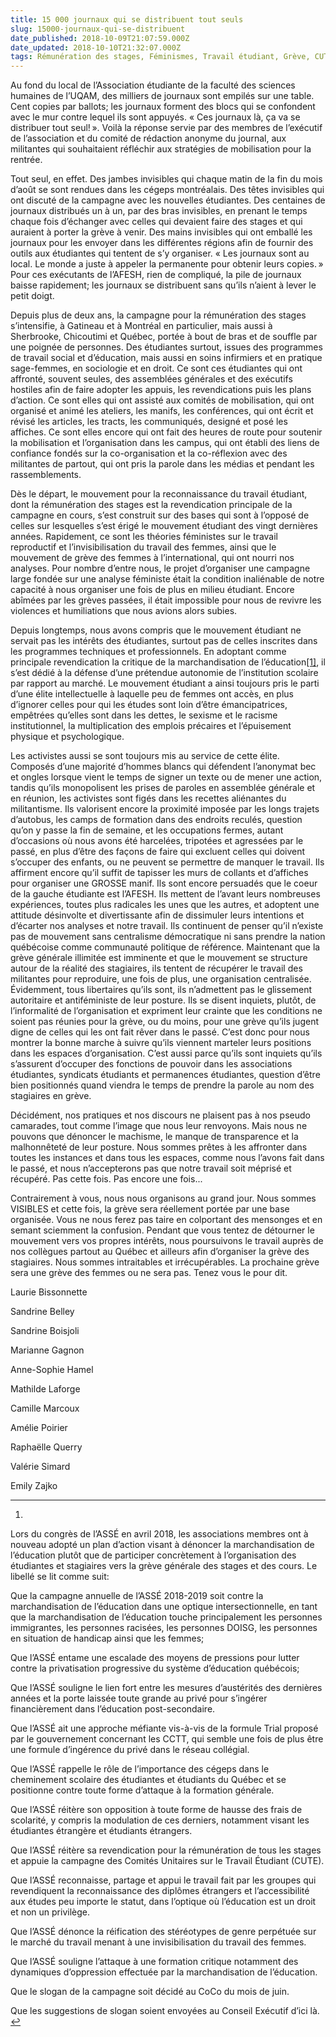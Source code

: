 ```yaml
---
title: 15 000 journaux qui se distribuent tout seuls
slug: 15000-journaux-qui-se-distribuent
date_published: 2018-10-09T21:07:59.000Z
date_updated: 2018-10-10T21:32:07.000Z
tags: Rémunération des stages, Féminismes, Travail étudiant, Grève, CUTE
---
```


Au fond du local de l’Association étudiante de la faculté des sciences humaines de l’UQAM, des milliers de journaux sont empilés sur une table. Cent copies par ballots; les journaux forment des blocs qui se confondent avec le mur contre lequel ils sont appuyés. « Ces journaux là, ça va se distribuer tout seul! ». Voilà la réponse servie par des membres de l’exécutif de l’association et du comité de rédaction anonyme du journal, aux militantes qui souhaitaient réfléchir aux stratégies de mobilisation pour la rentrée.

Tout seul, en effet. Des jambes invisibles qui chaque matin de la fin du mois d’août se sont rendues dans les cégeps montréalais. Des têtes invisibles qui ont discuté de la campagne avec les nouvelles étudiantes. Des centaines de journaux distribués un à un, par des bras invisibles, en prenant le temps chaque fois d’échanger avec celles qui devaient faire des stages et qui auraient à porter la grève à venir. Des mains invisibles qui ont emballé les journaux pour les envoyer dans les différentes régions afin de fournir des outils aux étudiantes qui tentent de s’y organiser. « Les journaux sont au local. Le monde a juste à appeler la permanente pour obtenir leurs copies. » Pour ces exécutants de l’AFESH, rien de compliqué, la pile de journaux baisse rapidement; les journaux se distribuent sans qu’ils n’aient à lever le petit doigt.

Depuis plus de deux ans, la campagne pour la rémunération des stages s’intensifie, à Gatineau et à Montréal en particulier, mais aussi à Sherbrooke, Chicoutimi et Québec, portée à bout de bras et de souffle par une poignée de personnes. Des étudiantes surtout, issues des programmes de travail social et d’éducation, mais aussi en soins infirmiers et en pratique sage-femmes, en sociologie et en droit. Ce sont ces étudiantes qui ont affronté, souvent seules, des assemblées générales et des exécutifs hostiles afin de faire adopter les appuis, les revendications puis les plans d’action. Ce sont elles qui ont assisté aux comités de mobilisation, qui ont organisé et animé les ateliers, les manifs, les conférences, qui ont écrit et révisé les articles, les tracts, les communiqués, designé et posé les affiches. Ce sont elles encore qui ont fait des heures de route pour soutenir la mobilisation et l’organisation dans les campus, qui ont établi des liens de confiance fondés sur la co-organisation et la co-réflexion avec des militantes de partout, qui ont pris la parole dans les médias et pendant les rassemblements.

Dès le départ, le mouvement pour la reconnaissance du travail étudiant, dont la rémunération des stages est la revendication principale de la campagne en cours, s’est construit sur des bases qui sont à l’opposé de celles sur lesquelles s’est érigé le mouvement étudiant des vingt dernières années. Rapidement, ce sont les théories féministes sur le travail reproductif et l’invisibilisation du travail des femmes, ainsi que le mouvement de grève des femmes à l’international, qui ont nourri nos analyses. Pour nombre d’entre nous, le projet d’organiser une campagne large fondée sur une analyse féministe était la condition inaliénable de notre capacité à nous organiser une fois de plus en milieu étudiant. Encore abîmées par les grèves passées, il était impossible pour nous de revivre les violences et humiliations que nous avions alors subies.

Depuis longtemps, nous avons compris que le mouvement étudiant ne servait pas les intérêts des étudiantes, surtout pas de celles inscrites dans les programmes techniques et professionnels. En adoptant comme principale revendication la critique de la marchandisation de l’éducation[[1]](#fn1), il s’est dédié à la défense d’une prétendue autonomie de l’institution scolaire par rapport au marché. Le mouvement étudiant a ainsi toujours pris le parti d’une élite intellectuelle à laquelle peu de femmes ont accès, en plus d’ignorer celles pour qui les études sont loin d’être émancipatrices, empêtrées qu’elles sont dans les dettes, le sexisme et le racisme institutionnel, la multiplication des emplois précaires et l’épuisement physique et psychologique.

Les activistes aussi se sont toujours mis au service de cette élite. Composés d’une majorité d’hommes blancs qui défendent l’anonymat bec et ongles lorsque vient le temps de signer un texte ou de mener une action, tandis qu’ils monopolisent les prises de paroles en assemblée générale et en réunion, les activistes sont figés dans les recettes aliénantes du militantisme. Ils valorisent encore la proximité imposée par les longs trajets d’autobus, les camps de formation dans des endroits reculés, question qu’on y passe la fin de semaine, et les occupations fermes, autant d’occasions où nous avons été harcelées, tripotées et agressées par le passé, en plus d’être des façons de faire qui excluent celles qui doivent s’occuper des enfants, ou ne peuvent se permettre de manquer le travail. Ils affirment encore qu’il suffit de tapisser les murs de collants et d’affiches pour organiser une GROSSE manif. Ils sont encore persuadés que le coeur de la gauche étudiante est l’AFESH. Ils mettent de l’avant leurs nombreuses expériences, toutes plus radicales les unes que les autres, et adoptent une attitude désinvolte et divertissante afin de dissimuler leurs intentions et d’écarter nos analyses et notre travail. Ils continuent de penser qu’il n’existe pas de mouvement sans centralisme démocratique ni sans prendre la nation québécoise comme communauté politique de référence. Maintenant que la grève générale illimitée est imminente et que le mouvement se structure autour de la réalité des stagiaires, ils tentent de récupérer le travail des militantes pour reproduire, une fois de plus, une organisation centralisée. Évidemment, tous libertaires qu’ils sont, ils n’admettent pas le glissement autoritaire et antiféministe de leur posture. Ils se disent inquiets, plutôt, de l’informalité de l’organisation et expriment leur crainte que les conditions ne soient pas réunies pour la grève, ou du moins, pour une grève qu’ils jugent digne de celles qui les ont fait rêver dans le passé. C’est donc pour nous montrer la bonne marche à suivre qu’ils viennent marteler leurs positions dans les espaces d’organisation. C’est aussi parce qu’ils sont inquiets qu’ils s’assurent d’occuper des fonctions de pouvoir dans les associations étudiantes, syndicats étudiants et permanences étudiantes, question d’être bien positionnés quand viendra le temps de prendre la parole au nom des stagiaires en grève.

Décidément, nos pratiques et nos discours ne plaisent pas à nos pseudo camarades, tout comme l’image que nous leur renvoyons. Mais nous ne pouvons que dénoncer le machisme, le manque de transparence et la malhonnêteté de leur posture. Nous sommes prêtes à les affronter dans toutes les instances et dans tous les espaces, comme nous l’avons fait dans le passé, et nous n’accepterons pas que notre travail soit méprisé et récupéré. Pas cette fois. Pas encore une fois...

Contrairement à vous, nous nous organisons au grand jour. Nous sommes VISIBLES et cette fois, la grève sera réellement portée par une base organisée. Vous ne nous ferez pas taire en colportant des mensonges et en semant sciemment la confusion. Pendant que vous tentez de détourner le mouvement vers vos propres intérêts, nous poursuivons le travail auprès de nos collègues partout au Québec et ailleurs afin d’organiser la grève des stagiaires. Nous sommes intraitables et irrécupérables. La prochaine grève sera une grève des femmes ou ne sera pas. Tenez vous le pour dit.

Laurie Bissonnette

Sandrine Belley

Sandrine Boisjoli

Marianne Gagnon

Anne-Sophie Hamel

Mathilde Laforge

Camille Marcoux

Amélie Poirier

Raphaëlle Querry

Valérie Simard

Emily Zajko

---

1. 
Lors du congrès de l’ASSÉ en avril 2018, les associations membres ont à nouveau adopté un plan d’action visant à dénoncer la marchandisation de l’éducation plutôt que de participer concrètement à l’organisation des étudiantes et stagiaires vers la grève générale des stages et des cours. Le libellé se lit comme suit:

Que la campagne annuelle de l’ASSÉ 2018-2019 soit contre la marchandisation de l’éducation dans une optique intersectionnelle, en tant que la marchandisation de l’éducation touche principalement les personnes immigrantes, les personnes racisées, les personnes DOISG, les personnes en situation de handicap ainsi que les femmes;

Que l’ASSÉ entame une escalade des moyens de pressions pour lutter contre la privatisation progressive du système d’éducation québécois;

Que l’ASSÉ souligne le lien fort entre les mesures d’austérités des dernières années et la porte laissée toute grande au privé pour s’ingérer financièrement dans l’éducation post-secondaire.

Que l’ASSÉ ait une approche méfiante vis-à-vis de la formule Trial proposé par le gouvernement concernant les CCTT, qui semble une fois de plus être une formule d’ingérence du privé dans le réseau collégial.

Que l’ASSÉ rappelle le rôle de l’importance des cégeps dans le cheminement scolaire des étudiantes et étudiants du Québec et se positionne contre toute forme d’attaque à la formation générale.

Que l’ASSÉ réitère son opposition à toute forme de hausse des frais de scolarité, y compris la modulation de ces derniers, notamment visant les étudiantes étrangère et étudiants étrangers.

Que l’ASSÉ réitère sa revendication pour la rémunération de tous les stages et appuie la campagne des Comités Unitaires sur le Travail Étudiant (CUTE).

Que l’ASSÉ reconnaisse, partage et appui le travail fait par les groupes qui revendiquent la reconnaissance des diplômes étrangers et l’accessibilité aux études peu importe le statut, dans l’optique où l’éducation est un droit et non un privilège.

Que l’ASSÉ dénonce la réification des stéréotypes de genre perpétuée sur le marché du travail menant à une invisibilisation du travail des femmes.

Que l’ASSÉ souligne l’attaque à une formation critique notamment des dynamiques d’oppression effectuée par la marchandisation de l’éducation.

Que le slogan de la campagne soit décidé au CoCo du mois de juin.

Que les suggestions de slogan soient envoyées au Conseil Exécutif d’ici là. [↩︎](#fnref1)
